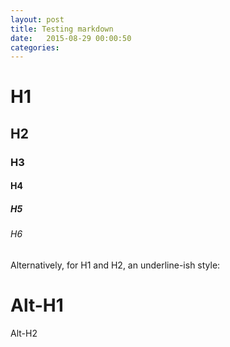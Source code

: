 ```yaml
---
layout: post
title: Testing markdown
date:   2015-08-29 00:00:50
categories:
---
```


# H1 
<!--more-->
## H2
### H3
#### H4
##### H5
###### H6

Alternatively, for H1 and H2, an underline-ish style:

Alt-H1
======

Alt-H2
